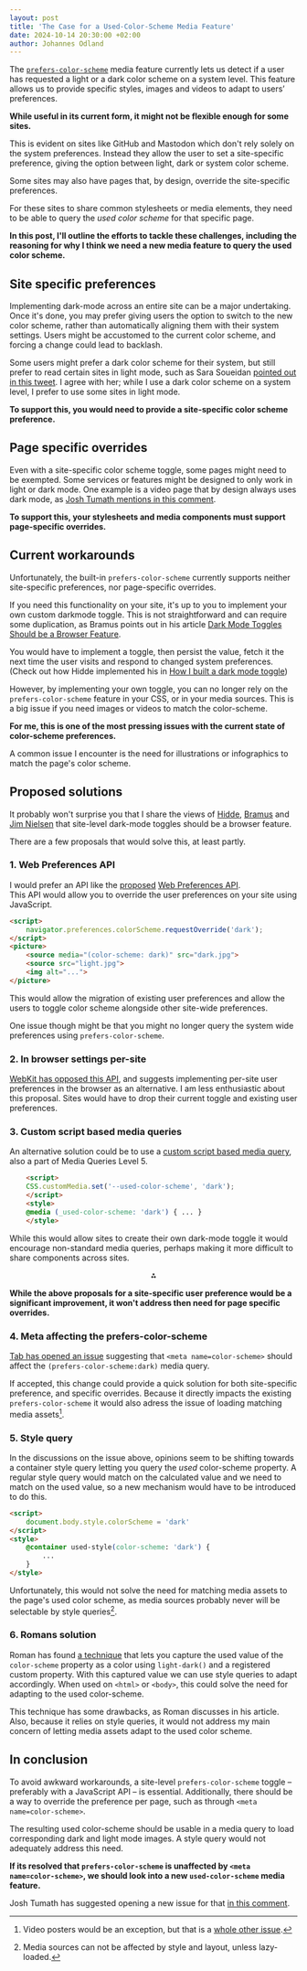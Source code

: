 ```yaml
---
layout: post
title: 'The Case for a Used-Color-Scheme Media Feature'
date: 2024-10-14 20:30:00 +02:00
author: Johannes Odland
---
```


The [`prefers-color-scheme`](https://developer.mozilla.org/en-US/docs/Web/CSS/@media/prefers-color-scheme) media feature
currently lets us detect if a user has requested a light or a dark color scheme on a system level.
This feature allows us to provide specific styles, images and videos to adapt to users’ preferences.

**While useful in its current form, it might not be flexible enough for some sites.**

This is evident on sites like GitHub and Mastodon which don't rely solely on the system preferences.
Instead they allow the user to set a site-specific preference, giving the option between light, dark or system color scheme.

Some sites may also have pages that, by design, override the site-specific preferences.

For these sites to share common stylesheets or media elements,
they need to be able to query the _used color scheme_ for that specific page.

**In this post, I'll outline the efforts to tackle these challenges, 
including the reasoning for why I think we need a new media feature to query the used color scheme.**

## Site specific preferences

Implementing dark-mode across an entire site can be a major undertaking.
Once it's done, you may prefer giving users the option to switch to the new color scheme, 
rather than automatically aligning them with their system settings.
Users might be accustomed to the current color scheme, and forcing a change could lead to backlash.

Some users might prefer a dark color scheme for their system,
but still prefer to read certain sites in light mode, such
as Sara Soueidan [pointed out in this tweet](https://x.com/SaraSoueidan/status/1421857067111956486).
I agree with her; while I use a dark color scheme on a system level, I prefer to use some sites in light mode.

**To support this, you would need to provide a site-specific color scheme preference.**

## Page specific overrides

Even with a site-specific color scheme toggle, some pages might need to be exempted.
Some services or features might be designed to only work in light or dark mode.
One example is a video page that by design always uses dark mode, as [Josh Tumath mentions in this comment](https://github.com/w3c/csswg-drafts/issues/10249#issuecomment-2288822927).

**To support this, your stylesheets and media components must support page-specific overrides.**

## Current workarounds

Unfortunately, the built-in `prefers-color-scheme` currently supports neither site-specific preferences, nor page-specific overrides.

If you need this functionality on your site, it's up to you to implement your own custom darkmode toggle.
This is not straightforward and can require some duplication, as Bramus points out in his article
[Dark Mode Toggles Should be a Browser Feature](https://www.bram.us/2022/05/25/dark-mode-toggles-should-be-a-browser-feature/).

You would have to implement a toggle,
then persist the value, fetch it the next time the user visits and respond to changed system preferences.
(Check out how Hidde implemented his in [How I built a dark mode toggle](https://hidde.blog/dark-light/))

However, by implementing your own toggle, you can no longer rely on the `prefers-color-scheme` feature in your CSS,
or in your media sources.
This is a big issue if you need images or videos to match the color-scheme.

**For me, this is one of the most pressing issues with the current state of color-scheme preferences.**

A common issue I encounter is the need for illustrations or infographics to match the page's color scheme.

## Proposed solutions

It probably won't surprise you that I share the views of [Hidde](https://hidde.blog/dark-light/), [Bramus](https://www.bram.us/2022/05/25/dark-mode-toggles-should-be-a-browser-feature/) and [Jim Nielsen](https://blog.jim-nielsen.com/2022/browser-level-color-scheme-preference/)
that site-level dark-mode toggles should be a browser feature.

There are a few proposals that would solve this, at least partly.

### 1. Web Preferences API
I would prefer an API like the [proposed](https://github.com/w3c/csswg-drafts/issues/6517) [Web Preferences API](https://drafts.csswg.org/mediaqueries-5/#auto-pref①).  
This API would allow you to override the user preferences on your site using JavaScript.

```html
<script>
    navigator.preferences.colorScheme.requestOverride('dark');
</script>
<picture>
    <source media="(color-scheme: dark)" src="dark.jpg">
    <source src="light.jpg">
    <img alt="...">
</picture>
```

This would allow the migration of existing user preferences and allow the users to toggle color scheme alongside other site-wide preferences.

One issue though might be that you might no longer query the system wide preferences using `prefers-color-scheme`.

### 2. In browser settings per-site
[WebKit has opposed this API](https://github.com/WebKit/standards-positions/issues/252),
and suggests implementing per-site user preferences in the browser as an alternative.
I am less enthusiastic about this proposal. 
Sites would have to drop their current toggle and existing user preferences.

### 3. Custom script based media queries
An alternative solution could be to use a [custom script based media query](https://drafts.csswg.org/mediaqueries-5/#script-custom-mq), 
also a part of Media Queries Level 5.

```html
    <script>
    CSS.customMedia.set('--used-color-scheme', 'dark');
    </script>
    <style>
    @media (_used-color-scheme: 'dark') { ... }
    </style>
```

While this would allow sites to create their own dark-mode toggle it would encourage non-standard media queries, 
perhaps making it more difficult to share components across sites.

<p style="text-align: center;">⁂</p>

**While the above proposals for a site-specific user preference would be a significant improvement,
it won't address then need for page specific overrides.**

### 4. Meta affecting the prefers-color-scheme

[Tab has opened an issue](https://github.com/w3c/csswg-drafts/issues/10249) suggesting
that `<meta name=color-scheme>` should affect the `(prefers-color-scheme:dark)` media query.

If accepted, this change could provide a quick solution for both site-specific preference, and specific overrides.
Because it directly impacts the existing `prefers-color-scheme` it would also adress the issue of loading matching media assets[^1].


### 5. Style query

In the discussions on the issue above, 
opinions seem to be shifting towards a container style query letting you query the _used_ color-scheme property.
A regular style query would match on the calculated value and we need to match on the used value,
so a new mechanism would have to be introduced to do this.

```html
<script>
    document.body.style.colorScheme = 'dark'
</script>
<style>
    @container used-style(color-scheme: 'dark') {
        ...
    }
</style>
```

Unfortunately, this would not solve the need for matching media assets to the page's used color scheme, 
as media sources probably never will be selectable by style queries[^2].

### 6. Romans solution

Roman has found [a technique](https://blog.kizu.dev/querying-the-color-scheme/) 
that lets you capture the used value of the `color-scheme` property as a color using `light-dark()` and a registered custom property. 
With this captured value we can use style queries to adapt accordingly.
When used on `<html>` or `<body>`, this could solve the need for adapting to the used color-scheme.

This technique has some drawbacks, as Roman discusses in his article. 
Also, because it relies on style queries, 
it would not address my main concern of letting media assets adapt to the used color scheme.

## In conclusion

To avoid awkward workarounds, a site-level `prefers-color-scheme` toggle – preferably with a JavaScript API – is essential.
Additionally, there should be a way to override the preference per page, such as through `<meta name=color-scheme>`.

The resulting used color-scheme should be usable in a media query to load corresponding dark and light mode images. 
A style query would not adequately address this need.

**If its resolved that `prefers-color-scheme` is unaffected by `<meta name=color-scheme>`, 
we should look into a new `used-color-scheme` media feature.**

Josh Tumath has suggested opening a new issue for that [in this comment](https://github.com/w3c/csswg-drafts/issues/10249#issuecomment-2340321512).

[^1]: Video posters would be an exception, but that is a [whole other issue](https://github.com/whatwg/html/issues/4004#issuecomment-1588568569).
[^2]: Media sources can not be affected by style and layout, unless lazy-loaded.